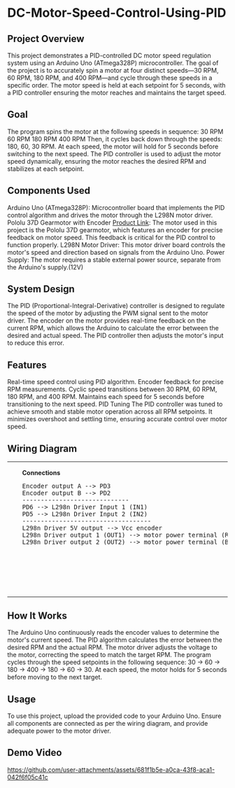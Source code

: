 # DC-Motor-Speed-Control-Using-PID

## Project Overview

This project demonstrates a PID-controlled DC motor speed regulation system using an Arduino Uno (ATmega328P) microcontroller. The goal of the project is to accurately spin a motor at four distinct speeds—30 RPM, 60 RPM, 180 RPM, and 400 RPM—and cycle through these speeds in a specific order. The motor speed is held at each setpoint for 5 seconds, with a PID controller ensuring the motor reaches and maintains the target speed.

## Goal

The program spins the motor at the following speeds in sequence:
30 RPM
60 RPM
180 RPM
400 RPM
Then, it cycles back down through the speeds: 180, 60, 30 RPM.
At each speed, the motor will hold for 5 seconds before switching to the next speed. The PID controller is used to adjust the motor speed dynamically, ensuring the motor reaches the desired RPM and stabilizes at each setpoint.

## Components Used
Arduino Uno (ATmega328P): Microcontroller board that implements the PID control algorithm and drives the motor through the L298N motor driver.
Pololu 37D Gearmotor with Encoder [Product Link](https://www.pololu.com/product/1442): The motor used in this project is the Pololu 37D gearmotor, which features an encoder for precise feedback on motor speed. This feedback is critical for the PID control to function properly.
L298N Motor Driver: This motor driver board controls the motor's speed and direction based on signals from the Arduino Uno.
Power Supply: The motor requires a stable external power source, separate from the Arduino's supply.(12V)

## System Design
The PID (Proportional-Integral-Derivative) controller is designed to regulate the speed of the motor by adjusting the PWM signal sent to the motor driver. The encoder on the motor provides real-time feedback on the current RPM, which allows the Arduino to calculate the error between the desired and actual speed. The PID controller then adjusts the motor's input to reduce this error.

## Features
Real-time speed control using PID algorithm.
Encoder feedback for precise RPM measurements.
Cyclic speed transitions between 30 RPM, 60 RPM, 180 RPM, and 400 RPM.
Maintains each speed for 5 seconds before transitioning to the next speed.
PID Tuning
The PID controller was tuned to achieve smooth and stable motor operation across all RPM setpoints. It minimizes overshoot and settling time, ensuring accurate control over motor speed.

## Wiring Diagram
<table>
  <tr>
    <td>
      <img src="wiring_diagram.jpg" alt="Wiring Diagram" width="400" height="300" />
    </td>
    <td style="vertical-align: top; padding-left: 20px;">
      <p><strong>Connections</strong></p>
      <pre>
Encoder output A --> PD3     
Encoder output B --> PD2  
-----------------------------
PD6 --> L298n Driver Input 1 (IN1)
PD5 --> L298n Driver Input 2 (IN2)
-----------------------------------
L298n Driver 5V output --> Vcc encoder
L298n Driver output 1 (OUT1) --> motor power terminal (RED)
L298n Driver output 2 (OUT2) --> motor power terminal (BLACK)
      </pre>
    </td>
  </tr>
</table>

## How It Works
The Arduino Uno continuously reads the encoder values to determine the motor's current speed.
The PID algorithm calculates the error between the desired RPM and the actual RPM.
The motor driver adjusts the voltage to the motor, correcting the speed to match the target RPM.
The program cycles through the speed setpoints in the following sequence: 30 → 60 → 180 → 400 → 180 → 60 → 30.
At each speed, the motor holds for 5 seconds before moving to the next target.

##  Usage
To use this project, upload the provided code to your Arduino Uno. Ensure all components are connected as per the wiring diagram, and provide adequate power to the motor driver.

## Demo Video

https://github.com/user-attachments/assets/681f1b5e-a0ca-43f8-aca1-042f6f05c41c



